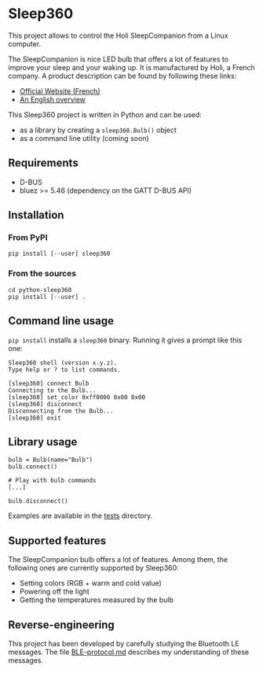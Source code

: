 # Sleep360

This project allows to control the Holi SleepCompanion from a Linux computer.

The SleepCompanion is nice LED bulb that offers a lot of features to improve your sleep and your waking up.
It is manufactured by Holi, a French company.
A product description can be found by following these links:

- [Official Website (French)](https://www.holi.io/?portfolio=sleepcompanion-lampoule-qui-vous-reveille-les-neurones)
- [An English overview](https://www.hobbr.com/holi-sleep-companion)

This Sleep360 project is written in Python and can be used:

- as a library by creating a `sleep360.Bulb()` object
- as a command line utility (coming soon)

## Requirements

- D-BUS
- bluez >= 5.46 (dependency on the GATT D-BUS API)

## Installation

### From PyPI

    pip install [--user] sleep360

### From the sources

    cd python-sleep360
    pip install [--user] .

## Command line usage

`pip install` installs a `sleep360` binary.
Running it gives a prompt like this one:

    Sleep360 shell (version x.y.z).
    Type help or ? to list commands.

    [sleep360] connect Bulb
    Connecting to the Bulb...
    [sleep360] set_color 0xff0000 0x00 0x00
    [sleep360] disconnect
    Disconnecting from the Bulb...
    [sleep360] exit

## Library usage

    bulb = Bulb(name="Bulb")
    bulb.connect()

    # Play with bulb commands
    [...]

    bulb.disconnect()

Examples are available in the [tests](tests) directory.

## Supported features

The SleepCompanion bulb offers a lot of features.
Among them, the following ones are currently supported by Sleep360:

- Setting colors (RGB + warm and cold value)
- Powering off the light
- Getting the temperatures measured by the bulb

## Reverse-engineering

This project has been developed by carefully studying the Bluetooth LE messages.
The file [BLE-protocol.md](BLE-protocol.md) describes my understanding of these messages.
